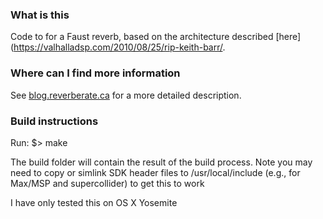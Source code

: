 ### What is this

Code to for a Faust reverb, based on the architecture described [here](https://valhalladsp.com/2010/08/25/rip-keith-barr/.

### Where can I find more information

See [blog.reverberate.ca](blog.reverberate.ca) for a more detailed description.

### Build instructions

Run:
$> make

The build folder will contain the result of the build process. Note you may need to copy or simlink SDK header files to /usr/local/include (e.g., for Max/MSP and supercollider) to get this to work

I have only tested this on OS X Yosemite

